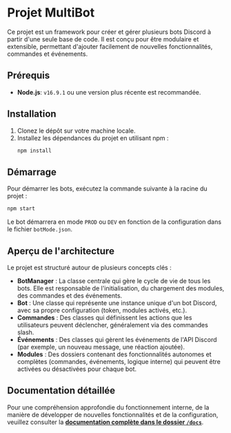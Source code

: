 # Projet MultiBot

Ce projet est un framework pour créer et gérer plusieurs bots Discord à partir d'une seule base de code. Il est conçu pour être modulaire et extensible, permettant d'ajouter facilement de nouvelles fonctionnalités, commandes et événements.

## Prérequis

- **Node.js**: `v16.9.1` ou une version plus récente est recommandée.

## Installation

1.  Clonez le dépôt sur votre machine locale.
2.  Installez les dépendances du projet en utilisant npm :
    ```bash
    npm install
    ```

## Démarrage

Pour démarrer les bots, exécutez la commande suivante à la racine du projet :

```bash
npm start
```

Le bot démarrera en mode `PROD` ou `DEV` en fonction de la configuration dans le fichier `botMode.json`.

## Aperçu de l'architecture

Le projet est structuré autour de plusieurs concepts clés :

-   **BotManager** : La classe centrale qui gère le cycle de vie de tous les bots. Elle est responsable de l'initialisation, du chargement des modules, des commandes et des événements.
-   **Bot** : Une classe qui représente une instance unique d'un bot Discord, avec sa propre configuration (token, modules activés, etc.).
-   **Commandes** : Des classes qui définissent les actions que les utilisateurs peuvent déclencher, généralement via des commandes slash.
-   **Événements** : Des classes qui gèrent les événements de l'API Discord (par exemple, un nouveau message, une réaction ajoutée).
-   **Modules** : Des dossiers contenant des fonctionnalités autonomes et complètes (commandes, événements, logique interne) qui peuvent être activées ou désactivées pour chaque bot.

## Documentation détaillée

Pour une compréhension approfondie du fonctionnement interne, de la manière de développer de nouvelles fonctionnalités et de la configuration, veuillez consulter la **[documentation complète dans le dossier `/docs`](./docs/architecture.md)**.
